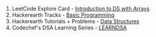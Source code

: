 1. LeetCode Explore Card - [Introduction to DS with Arrays](https://leetcode.com/explore/featured/card/fun-with-arrays/)
2. Hackerearth Tracks - [Basic Programming](https://www.hackerearth.com/practice/basic-programming/input-output/basics-of-input-output/tutorial/)
3. Hackerearth Tutorials + Problems - [Data Structures](https://www.hackerearth.com/practice/data-structures/arrays/1-d/tutorial/)
4. Codechef's DSA Learning Series - [LEARNDSA](https://www.codechef.com/LEARNDSA)